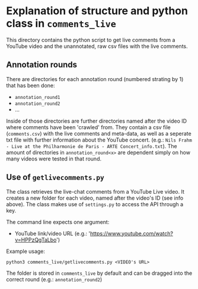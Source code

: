 # Explanation of structure and python class in `comments_live`

This directory contains the python script to get live comments from a YouTube video and the unannotated, raw csv files with the live comments.

## Annotation rounds
There are directories for each annotation round (numbered strating by 1) that has been done:
- `annotation_round1`
- `annotation_round2`
- ... 

Inside of those directories are further directories named after the video ID where comments have been 'crawled' from. They contain a csv file (`comments.csv`) with the live comments and meta-data, as well as a seperate txt file with further information about the YouTube concert. (e.g.: `Nils Frahm - Live at the Philharmonie de Paris - ARTE Concert_info.txt`).
The amount of directories in `annotation_round<x>` are dependent simply on how many videos were tested in that round.

## Use of `getlivecomments.py`
The class retrieves the live-chat comments from a YouTube Live video. It creates a new folder for each video, named after the video's ID (see info above). The class makes use of `settings.py` to access the API through a key.

The command line expects one argument: 
- YouTube link/video URL (e.g.: 'https://www.youtube.com/watch?v=HPPzQgTaLbo')

Example usage:
```
python3 comments_live/getlivecomments.py <VIDEO's URL>
```

The folder is stored in `comments_live` by default and can be dragged into the correct round (e.g.: `annotation_round2`)